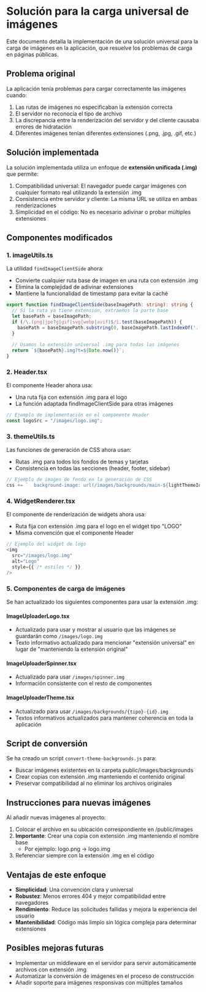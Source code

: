 # Solución para la carga universal de imágenes

Este documento detalla la implementación de una solución universal para la carga de imágenes en la aplicación, que resuelve los problemas de carga en páginas públicas.

## Problema original

La aplicación tenía problemas para cargar correctamente las imágenes cuando:

1. Las rutas de imágenes no especificaban la extensión correcta
2. El servidor no reconocía el tipo de archivo
3. La discrepancia entre la renderización del servidor y del cliente causaba errores de hidratación
4. Diferentes imágenes tenían diferentes extensiones (.png, .jpg, .gif, etc.)

## Solución implementada

La solución implementada utiliza un enfoque de **extensión unificada (.img)** que permite:

1. Compatibilidad universal: El navegador puede cargar imágenes con cualquier formato real utilizando la extensión .img
2. Consistencia entre servidor y cliente: La misma URL se utiliza en ambas renderizaciones
3. Simplicidad en el código: No es necesario adivinar o probar múltiples extensiones

## Componentes modificados

### 1. imageUtils.ts

La utilidad `findImageClientSide` ahora:
- Convierte cualquier ruta base de imagen en una ruta con extensión .img
- Elimina la complejidad de adivinar extensiones
- Mantiene la funcionalidad de timestamp para evitar la caché

```typescript
export function findImageClientSide(baseImagePath: string): string {
  // Si la ruta ya tiene extensión, extraemos la parte base
  let basePath = baseImagePath;
  if (/\.(png|jpe?g|gif|svg|webp|avif)$/i.test(baseImagePath)) {
    basePath = baseImagePath.substring(0, baseImagePath.lastIndexOf('.'));
  }
  
  // Usamos la extensión universal .img para todas las imágenes
  return `${basePath}.img?t=${Date.now()}`;
}
```

### 2. Header.tsx

El componente Header ahora usa:
- Una ruta fija con extensión .img para el logo
- La función adaptada findImageClientSide para otras imágenes

```typescript
// Ejemplo de implementación en el componente Header
const logoSrc = "/images/logo.img";
```

### 3. themeUtils.ts

Las funciones de generación de CSS ahora usan:
- Rutas .img para todos los fondos de temas y tarjetas
- Consistencia en todas las secciones (header, footer, sidebar)

```typescript
// Ejemplo de imagen de fondo en la generación de CSS
css += `  background-image: url(/images/backgrounds/main-${lightThemeId}.img);\n`;
```

### 4. WidgetRenderer.tsx

El componente de renderización de widgets ahora usa:
- Ruta fija con extensión .img para el logo en el widget tipo "LOGO"
- Misma convención que el componente Header

```typescript
// Ejemplo del widget de logo
<img
  src="/images/logo.img"
  alt="Logo"
  style={{ /* estilos */ }}
/>
```

### 5. Componentes de carga de imágenes

Se han actualizado los siguientes componentes para usar la extensión .img:

#### ImageUploaderLogo.tsx
- Actualizado para usar y mostrar al usuario que las imágenes se guardarán como `/images/logo.img`
- Texto informativo actualizado para mencionar "extensión universal" en lugar de "manteniendo la extensión original"

#### ImageUploaderSpinner.tsx
- Actualizado para usar `/images/spinner.img`
- Información consistente con el resto de componentes

#### ImageUploaderTheme.tsx
- Actualizado para usar `/images/backgrounds/{tipo}-{id}.img`
- Textos informativos actualizados para mantener coherencia en toda la aplicación

## Script de conversión

Se ha creado un script `convert-theme-backgrounds.js` para:
- Buscar imágenes existentes en la carpeta public/images/backgrounds
- Crear copias con extensión .img manteniendo el contenido original
- Preservar compatibilidad al no eliminar los archivos originales

## Instrucciones para nuevas imágenes

Al añadir nuevas imágenes al proyecto:

1. Colocar el archivo en su ubicación correspondiente en /public/images
2. **Importante**: Crear una copia con extensión .img manteniendo el nombre base
   - Por ejemplo: logo.png → logo.img
3. Referenciar siempre con la extensión .img en el código

## Ventajas de este enfoque

- **Simplicidad**: Una convención clara y universal
- **Robustez**: Menos errores 404 y mejor compatibilidad entre navegadores
- **Rendimiento**: Reduce las solicitudes fallidas y mejora la experiencia del usuario
- **Mantenibilidad**: Código más limpio sin lógica compleja para determinar extensiones

## Posibles mejoras futuras

- Implementar un middleware en el servidor para servir automáticamente archivos con extensión .img
- Automatizar la conversión de imágenes en el proceso de construcción
- Añadir soporte para imágenes responsivas con múltiples tamaños
